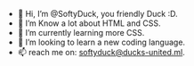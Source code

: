 - 👋 Hi, I’m @SoftyDuck, you friendly Duck :D.
- 👀 I’m Know a lot about HTML and CSS.
- 🌱 I’m currently learning more CSS.
- 💞️ I’m looking to learn a new coding language.
- 📫 reach me on: softyduck@ducks-united.ml.

<!---
SoftyDuck/SoftyDuck is a ✨ special ✨ repository because its `README.md` (this file) appears on your GitHub profile.
You can click the Preview link to take a look at your changes.
--->
